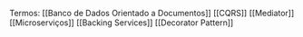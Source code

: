 
Termos:
	[[Banco de Dados Orientado a Documentos]]
	[[CQRS]]
	[[Mediator]]
	[[Microserviços]]
	[[Backing Services]]
	[[Decorator Pattern]]
